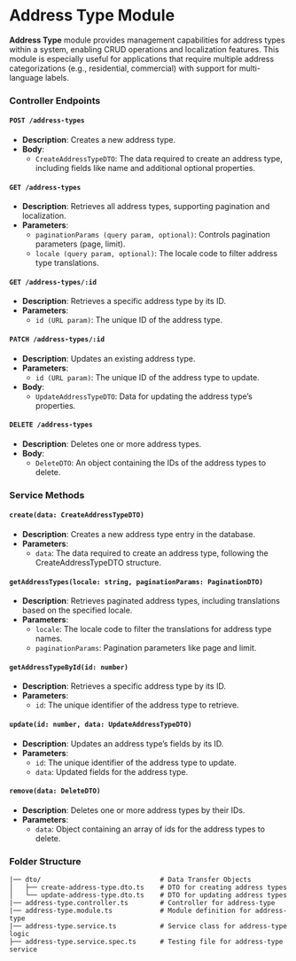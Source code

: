 # Address Type Module

**Address Type** module provides management capabilities for address types within a system, enabling CRUD operations and localization features. This module is especially useful for applications that require multiple address categorizations (e.g., residential, commercial) with support for multi-language labels.

### Controller Endpoints

#### `POST /address-types`

- **Description**: Creates a new address type.
- **Body**:
  - `CreateAddressTypeDTO`: The data required to create an address type, including fields like name and additional optional properties.

#### `GET /address-types`

- **Description**: Retrieves all address types, supporting pagination and localization.
- **Parameters**:
  - `paginationParams (query param, optional)`: Controls pagination parameters (page, limit).
  - `locale (query param, optional)`: The locale code to filter address type translations.

#### `GET /address-types/:id`

- **Description**: Retrieves a specific address type by its ID.
- **Parameters**:
  - `id (URL param)`: The unique ID of the address type.

#### `PATCH /address-types/:id`

- **Description**: Updates an existing address type.
- **Parameters**:
  - `id (URL param)`: The unique ID of the address type to update.
- **Body**:
  - `UpdateAddressTypeDTO`: Data for updating the address type’s properties.

#### `DELETE /address-types`

- **Description**: Deletes one or more address types.
- **Body**:
  - `DeleteDTO`: An object containing the IDs of the address types to delete.

### Service Methods

#### `create(data: CreateAddressTypeDTO)`

- **Description**: Creates a new address type entry in the database.
- **Parameters**:
  - `data`: The data required to create an address type, following the CreateAddressTypeDTO structure.

#### `getAddressTypes(locale: string, paginationParams: PaginationDTO)`

- **Description**: Retrieves paginated address types, including translations based on the specified locale.
- **Parameters**:
  - `locale`: The locale code to filter the translations for address type names.
  - `paginationParams`: Pagination parameters like page and limit.

#### `getAddressTypeById(id: number)`

- **Description**: Retrieves a specific address type by its ID.
- **Parameters**:
  - `id`: The unique identifier of the address type to retrieve.

#### `update(id: number, data: UpdateAddressTypeDTO)`

- **Description**: Updates an address type’s fields by its ID.
- **Parameters**:
  - `id`: The unique identifier of the address type to update.
  - `data`: Updated fields for the address type.

#### `remove(data: DeleteDTO)`

- **Description**: Deletes one or more address types by their IDs.
- **Parameters**:
  - `data`: Object containing an array of ids for the address types to delete.

### Folder Structure

```plaintext
|── dto/                              # Data Transfer Objects
│   ├── create-address-type.dto.ts    # DTO for creating address types
│   └── update-address-type.dto.ts    # DTO for updating address types
|── address-type.controller.ts        # Controller for address-type
|── address-type.module.ts            # Module definition for address-type
|── address-type.service.ts           # Service class for address-type logic
├── address-type.service.spec.ts      # Testing file for address-type service
```
